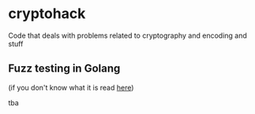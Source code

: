 # cryptohack
Code that deals with problems related to cryptography and encoding and stuff 


## Fuzz testing in Golang

(if you don't know what it is read [here](https://go.dev/doc/tutorial/fuzz))

tba

